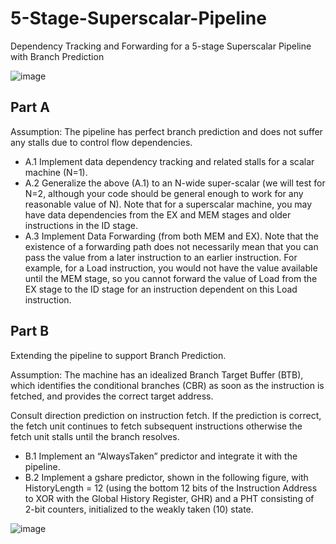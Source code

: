 # 5-Stage-Superscalar-Pipeline
Dependency Tracking and Forwarding for a 5-stage Superscalar Pipeline with Branch Prediction

![image](https://github.com/user-attachments/assets/0f78b723-dbba-4143-bd3d-b3c6f7b524d7)


## Part A

Assumption: The pipeline has perfect branch prediction and does not suffer any stalls due to control flow dependencies. 

* A.1 Implement data dependency tracking and related stalls for a scalar machine (N=1). 
* A.2 Generalize the above (A.1) to an N-wide super-scalar (we will test for N=2, although your code should be general enough to work for any reasonable value of N). Note that 
for a superscalar machine, you may have data dependencies from the EX and MEM stages and older instructions in the ID stage. 
* A.3 Implement Data Forwarding (from both MEM and EX).  Note that the existence of a forwarding path does not necessarily mean that you can pass the value from a later instruction to an earlier instruction. For example, for a Load instruction, you would not have the value available until the MEM stage, so you cannot forward the value of Load from the EX stage to the ID stage for an instruction dependent on this Load instruction.

## Part B

Extending the pipeline to support Branch Prediction. 

Assumption: The machine has an idealized Branch Target Buffer (BTB), which identifies the conditional branches (CBR) as soon as the instruction is fetched, and provides the correct target address. 

Consult direction prediction on instruction fetch.  If the prediction is correct, the fetch unit continues to fetch subsequent instructions otherwise the fetch unit stalls 
until the branch resolves.  

* B.1 Implement an “AlwaysTaken” predictor and integrate it with the pipeline.  
* B.2 Implement a gshare predictor, shown in the following figure, with HistoryLength = 12 (using the bottom 12 bits of the Instruction Address to XOR with the Global History Register, GHR) and a PHT consisting of 2-bit counters, initialized to the weakly taken (10) state.

![image](https://github.com/user-attachments/assets/8cd075e5-4071-402a-8d8c-d54c10d30d6c)

